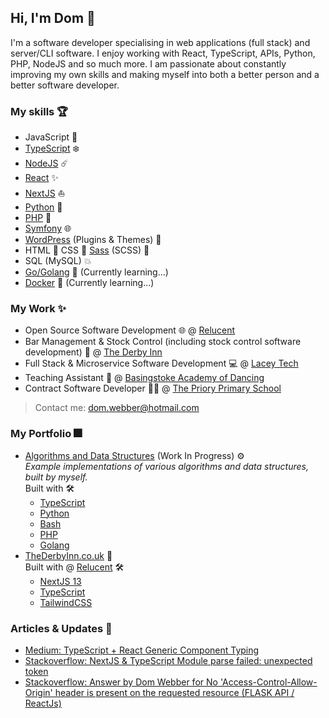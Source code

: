 ## Hi, I'm Dom 👋

I'm a software developer specialising in web applications (full stack) and server/CLI software. I enjoy working with React, TypeScript, APIs, Python, PHP, NodeJS and so much more. I am passionate about constantly improving my own skills and making myself into both a better person and a better software developer.  

### My skills 🏆

- JavaScript 📏
- [TypeScript][typescript] ❄️
- [NodeJS][nodejs] ☄️
- [React][reactjs] ✨
- [NextJS][nextjs] ⛵
- [Python][python] 🐍
- [PHP][php] 🐘
- [Symfony][symfony] 🌐
- [WordPress][wordpress] (Plugins & Themes) 🔌
- HTML 📝 CSS 💄 [Sass][sass] (SCSS) 💍
- SQL (MySQL) 💥
- [Go/Golang][golang] 🚤 (Currently learning...)
- [Docker][docker] :whale: (Currently learning...)

### My Work ✨

- Open Source Software Development 🌐 @ [Relucent][relucent-link]
- Bar Management & Stock Control (including stock control software development) 🍷 @ [The Derby Inn][thederbyinn-link]
- Full Stack & Microservice Software Development 💻 @ [Lacey Tech][laceytech-link]
- Teaching Assistant 💃 @ [Basingstoke Academy of Dancing][basingstokeacademy-link]
- Contract Software Developer 🧑‍🏫 @ [The Priory Primary School][thepriory-link]

> Contact me: <dom.webber@hotmail.com>

### My Portfolio 🎆

- [Algorithms and Data Structures](https://github.com/domwebber/algorithms-and-data-structures) (Work In Progress) ⚙️ \
  *Example implementations of various algorithms and data structures, built by myself.* \
  Built with 🛠
  - [TypeScript][typescript]
  - [Python][python]
  - [Bash][bash]
  - [PHP][php]
  - [Golang][golang]
- [TheDerbyInn.co.uk][thederbyinn-link] 🍹 \
  Built with @ [Relucent][relucent-link] 🛠
  - [NextJS 13][nextjs]
  - [TypeScript][typescript]
  - [TailwindCSS][tailwindcss]

### Articles & Updates 📝

<!-- BLOG-POST-LIST:START -->

- [Medium: TypeScript + React Generic Component Typing](https://medium.com/@domwebberr/typescript-react-generic-component-typing-d01f59d9375b?source=rss-7e4c514c9a3c------2)
- [Stackoverflow: NextJS &amp; TypeScript Module parse failed: unexpected token](https://stackoverflow.com/questions/72686278/nextjs-typescript-module-parse-failed-unexpected-token)
- [Stackoverflow: Answer by Dom Webber for No &#39;Access-Control-Allow-Origin&#39; header is present on the requested resource &lpar;FLASK API / ReactJs&rpar;](https://stackoverflow.com/questions/65644658/no-access-control-allow-origin-header-is-present-on-the-requested-resource-fl/65644769#65644769)
<!-- BLOG-POST-LIST:END -->

[typescript]: https://www.typescriptlang.org "TypeScript's Website"
[nodejs]: https://nodejs.org "NodeJS' Website"
[reactjs]: https://reactjs.org "ReactJS' Website"
[nextjs]: https://nextjs.org "NextJS' Website"
[python]: https://www.python.org "Python's Website"
[php]: https://www.php.net "PHP's Website"
[symfony]: https://symfony.com "Symfony's Website"
[wordpress]: https://wordpress.org "WordPress' Website"
[sass]: https://sass-lang.com "Sass' Website"
[golang]: https://go.dev "Go's Website"
[docker]: https://www.docker.com "Docker's Website"
[tailwindcss]: https://tailwindcss.com "TailwindCSS' Website"
[bash]: https://www.gnu.org/software/bash/ "Bash's Website"

[relucent-link]: https://github.com/Relucent-Software "Relucent's GitHub Profile"
[thederbyinn-link]: https://thederbyinn.co.uk "The Derby Inn's Website"
[laceytech-link]: https://lacey-tech.com "Lacey Tech's Website"
[basingstokeacademy-link]: https://www.basingstokeacademy.co.uk "Basingstoke Academy of Dancing's Website"
[thepriory-link]: https://www.theprioryprimaryschool.org.uk "The Priory Primary School's Website"
